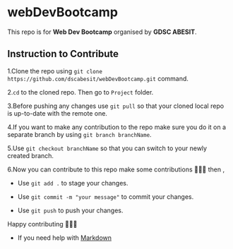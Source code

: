 # webDevBootcamp

This repo is for **Web Dev Bootcamp** organised by **GDSC ABESIT**.

## Instruction to Contribute

1.Clone the repo using `git clone https://github.com/dscabesit/webDevBootcamp.git` command.

2.`cd` to the cloned repo. Then go to `Project` folder.

3.Before pushing any changes use `git pull` so that your cloned local repo is up-to-date with the remote one.

4.If you want to make any contribution to the repo make sure you do it on a separate branch by using `git branch branchName`.

5.Use `git checkout branchName` so that you can switch to your newly created branch.

6.Now you can contribute to this repo make some contributions 🙌🤩🤩 then ,

* Use `git add .` to stage your changes.

* Use `git commit -m "your message"` to commit your changes.

* Use `git push` to push your changes.

Happy contributing 🙌🤩🤩

* If you need help with [Markdown](https://www.markdownguide.org/basic-syntax/)
